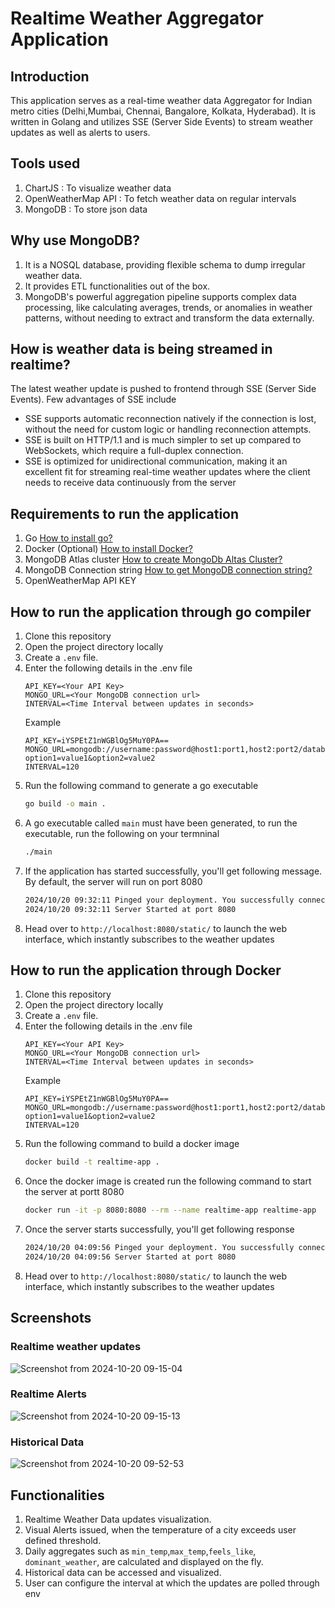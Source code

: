 # Realtime Weather Aggregator Application
## Introduction
This application serves as a real-time weather data Aggregator for Indian metro cities (Delhi,Mumbai, Chennai, Bangalore, Kolkata, Hyderabad). It is written in Golang and utilizes SSE (Server Side Events) to stream weather updates as well as alerts to users.

## Tools used
1. ChartJS : To visualize weather data
2. OpenWeatherMap API :  To fetch weather data on regular intervals
3. MongoDB : To store json data

## Why use MongoDB?
1. It is a NOSQL database, providing flexible schema to dump irregular weather data.
2. It provides ETL functionalities out of the box.
3. MongoDB's powerful aggregation pipeline supports complex data processing, like calculating averages, trends, or anomalies in weather patterns, without needing to extract and transform the data externally.

## How is weather data is being streamed in realtime?
The latest weather update is pushed to frontend through SSE (Server Side Events). Few advantages of SSE include
- SSE supports automatic reconnection natively if the connection is lost, without the need for custom logic or handling reconnection attempts.
- SSE is built on HTTP/1.1 and is much simpler to set up compared to WebSockets, which require a full-duplex connection.
- SSE is optimized for unidirectional communication, making it an excellent fit for streaming real-time weather updates where the client needs to receive data continuously from the server

## Requirements to run the application
1. Go [How to install go?](https://go.dev/doc/install)
2. Docker (Optional) [How to install Docker?](https://docs.docker.com/engine/install/)
3. MongoDB Atlas cluster [How to create MongoDb Altas Cluster?](https://www.mongodb.com/docs/guides/atlas/cluster/)
4. MongoDB Connection string [How to get MongoDB connection string?](https://www.geeksforgeeks.org/how-to-get-the-database-url-in-mongodb/)
5. OpenWeatherMap API KEY 

## How to run the application through go compiler
1. Clone this repository
2. Open the project directory locally
3. Create a `.env` file.
4. Enter the following details in the .env file
    ``` 
    API_KEY=<Your API Key>
    MONGO_URL=<Your MongoDB connection url>
    INTERVAL=<Time Interval between updates in seconds>
    ```
    Example 
    ``` 
    API_KEY=iYSPEtZ1nWGBlOg5MuY0PA==
    MONGO_URL=mongodb://username:password@host1:port1,host2:port2/database?option1=value1&option2=value2
    INTERVAL=120
    ```
5. Run the following command to generate a go executable
    ``` bash
    go build -o main .
    ```
4. A go executable called `main` must have been generated, to run the executable, run the following on your termninal
    ``` bash
    ./main
    ```
5. If the application has started successfully, you'll get following message. By default, the server will run on port 8080
    ``` bash
    2024/10/20 09:32:11 Pinged your deployment. You successfully connected to MongoDB!
    2024/10/20 09:32:11 Server Started at port 8080
    ```
6. Head over to `http://localhost:8080/static/` to launch the web interface, which instantly subscribes to the weather updates

## How to run the application through Docker
1. Clone this repository
2. Open the project directory locally
3. Create a `.env` file.
4. Enter the following details in the .env file
    ``` 
    API_KEY=<Your API Key>
    MONGO_URL=<Your MongoDB connection url>
    INTERVAL=<Time Interval between updates in seconds>
    ```
    Example 
    ``` 
    API_KEY=iYSPEtZ1nWGBlOg5MuY0PA==
    MONGO_URL=mongodb://username:password@host1:port1,host2:port2/database?option1=value1&option2=value2
    INTERVAL=120
    ```
5. Run the following command to build a docker image
    ``` bash
    docker build -t realtime-app .
    ```
6. Once the docker image is created run the following command to start the server at portt 8080
    ``` bash
    docker run -it -p 8080:8080 --rm --name realtime-app realtime-app
    ```
7. Once the server starts successfully, you'll get following response
    ``` bash
    2024/10/20 04:09:56 Pinged your deployment. You successfully connected to MongoDB!
    2024/10/20 04:09:56 Server Started at port 8080
    ```
8. Head over to `http://localhost:8080/static/` to launch the web interface, which instantly subscribes to the weather updates

## Screenshots
### Realtime weather updates
![Screenshot from 2024-10-20 09-15-04](https://github.com/user-attachments/assets/7d270208-fabc-40b4-af54-f5b15347954c)
### Realtime Alerts
![Screenshot from 2024-10-20 09-15-13](https://github.com/user-attachments/assets/7d66f410-3927-4aca-bc91-a86433b3e7a7)
### Historical Data
![Screenshot from 2024-10-20 09-52-53](https://github.com/user-attachments/assets/b59e3cb3-ff5e-4816-8cbb-150e8fa695d8)


## Functionalities
1. Realtime Weather Data updates visualization.
2. Visual Alerts issued, when the temperature of a city exceeds user defined threshold.
3. Daily aggregates such as `min_temp`,`max_temp`,`feels_like`, `dominant_weather`, are calculated and displayed on the fly.
4. Historical data can be accessed and visualized.
5. User can configure the interval at which the updates are polled through env
